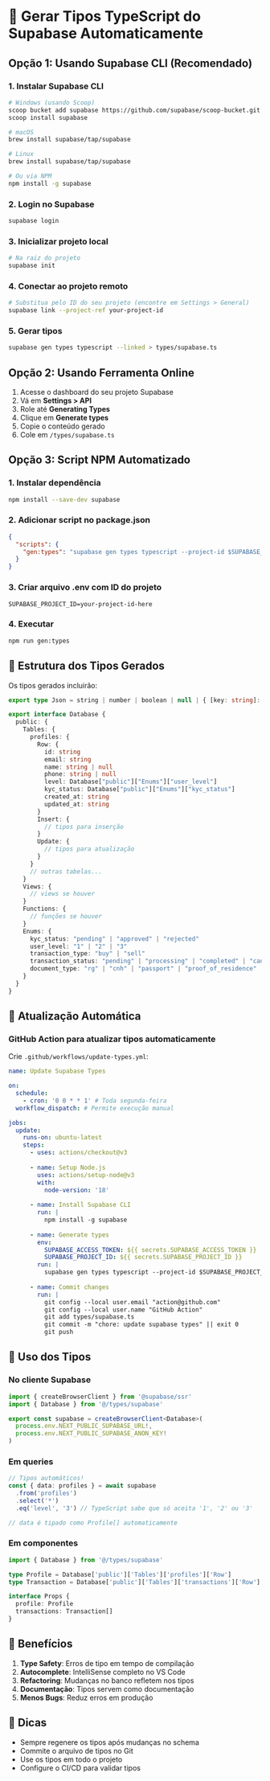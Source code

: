 # 🔧 Gerar Tipos TypeScript do Supabase Automaticamente

## Opção 1: Usando Supabase CLI (Recomendado)

### 1. Instalar Supabase CLI

```bash
# Windows (usando Scoop)
scoop bucket add supabase https://github.com/supabase/scoop-bucket.git
scoop install supabase

# macOS
brew install supabase/tap/supabase

# Linux
brew install supabase/tap/supabase

# Ou via NPM
npm install -g supabase
```

### 2. Login no Supabase

```bash
supabase login
```

### 3. Inicializar projeto local

```bash
# Na raiz do projeto
supabase init
```

### 4. Conectar ao projeto remoto

```bash
# Substitua pelo ID do seu projeto (encontre em Settings > General)
supabase link --project-ref your-project-id
```

### 5. Gerar tipos

```bash
supabase gen types typescript --linked > types/supabase.ts
```

## Opção 2: Usando Ferramenta Online

1. Acesse o dashboard do seu projeto Supabase
2. Vá em **Settings > API**
3. Role até **Generating Types**
4. Clique em **Generate types**
5. Copie o conteúdo gerado
6. Cole em `/types/supabase.ts`

## Opção 3: Script NPM Automatizado

### 1. Instalar dependência

```bash
npm install --save-dev supabase
```

### 2. Adicionar script no package.json

```json
{
  "scripts": {
    "gen:types": "supabase gen types typescript --project-id $SUPABASE_PROJECT_ID --schema public > types/supabase.ts"
  }
}
```

### 3. Criar arquivo .env com ID do projeto

```env
SUPABASE_PROJECT_ID=your-project-id-here
```

### 4. Executar

```bash
npm run gen:types
```

## 📝 Estrutura dos Tipos Gerados

Os tipos gerados incluirão:

```typescript
export type Json = string | number | boolean | null | { [key: string]: Json } | Json[]

export interface Database {
  public: {
    Tables: {
      profiles: {
        Row: {
          id: string
          email: string
          name: string | null
          phone: string | null
          level: Database["public"]["Enums"]["user_level"]
          kyc_status: Database["public"]["Enums"]["kyc_status"]
          created_at: string
          updated_at: string
        }
        Insert: {
          // tipos para inserção
        }
        Update: {
          // tipos para atualização
        }
      }
      // outras tabelas...
    }
    Views: {
      // views se houver
    }
    Functions: {
      // funções se houver
    }
    Enums: {
      kyc_status: "pending" | "approved" | "rejected"
      user_level: "1" | "2" | "3"
      transaction_type: "buy" | "sell"
      transaction_status: "pending" | "processing" | "completed" | "cancelled"
      document_type: "rg" | "cnh" | "passport" | "proof_of_residence" | "selfie"
    }
  }
}
```

## 🔄 Atualização Automática

### GitHub Action para atualizar tipos automaticamente

Crie `.github/workflows/update-types.yml`:

```yaml
name: Update Supabase Types

on:
  schedule:
    - cron: '0 0 * * 1' # Toda segunda-feira
  workflow_dispatch: # Permite execução manual

jobs:
  update:
    runs-on: ubuntu-latest
    steps:
      - uses: actions/checkout@v3
      
      - name: Setup Node.js
        uses: actions/setup-node@v3
        with:
          node-version: '18'
          
      - name: Install Supabase CLI
        run: |
          npm install -g supabase
          
      - name: Generate types
        env:
          SUPABASE_ACCESS_TOKEN: ${{ secrets.SUPABASE_ACCESS_TOKEN }}
          SUPABASE_PROJECT_ID: ${{ secrets.SUPABASE_PROJECT_ID }}
        run: |
          supabase gen types typescript --project-id $SUPABASE_PROJECT_ID > types/supabase.ts
          
      - name: Commit changes
        run: |
          git config --local user.email "action@github.com"
          git config --local user.name "GitHub Action"
          git add types/supabase.ts
          git commit -m "chore: update supabase types" || exit 0
          git push
```

## 🎯 Uso dos Tipos

### No cliente Supabase

```typescript
import { createBrowserClient } from '@supabase/ssr'
import { Database } from '@/types/supabase'

export const supabase = createBrowserClient<Database>(
  process.env.NEXT_PUBLIC_SUPABASE_URL!,
  process.env.NEXT_PUBLIC_SUPABASE_ANON_KEY!
)
```

### Em queries

```typescript
// Tipos automáticos!
const { data: profiles } = await supabase
  .from('profiles')
  .select('*')
  .eq('level', '3') // TypeScript sabe que só aceita '1', '2' ou '3'

// data é tipado como Profile[] automaticamente
```

### Em componentes

```typescript
import { Database } from '@/types/supabase'

type Profile = Database['public']['Tables']['profiles']['Row']
type Transaction = Database['public']['Tables']['transactions']['Row']

interface Props {
  profile: Profile
  transactions: Transaction[]
}
```

## 🚀 Benefícios

1. **Type Safety**: Erros de tipo em tempo de compilação
2. **Autocomplete**: IntelliSense completo no VS Code
3. **Refactoring**: Mudanças no banco refletem nos tipos
4. **Documentação**: Tipos servem como documentação
5. **Menos Bugs**: Reduz erros em produção

## 📌 Dicas

- Sempre regenere os tipos após mudanças no schema
- Commite o arquivo de tipos no Git
- Use os tipos em todo o projeto
- Configure o CI/CD para validar tipos